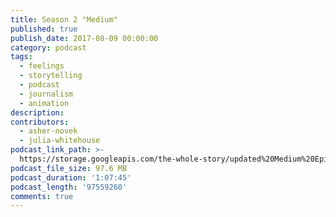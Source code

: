 ```yaml
---
title: Season 2 "Medium"
published: true
publish_date: 2017-08-09 00:00:00
category: podcast
tags:
  - feelings
  - storytelling
  - podcast
  - journalism
  - animation
description:
contributors:
  - asher-novek
  - julia-whitehouse
podcast_link_path: >-
  https://storage.googleapis.com/the-whole-story/updated%20Medium%20Episode%205%20FINAL.mp3
podcast_file_size: 97.6 MB
podcast_duration: '1:07:45'
podcast_length: '97559260'
comments: true
---
```



